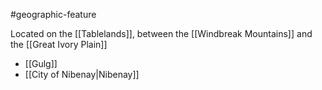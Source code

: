 #geographic-feature 

Located on the [[Tablelands]], between the [[Windbreak Mountains]] and the [[Great Ivory Plain]]

- [[Gulg]]
- [[City of Nibenay|Nibenay]]